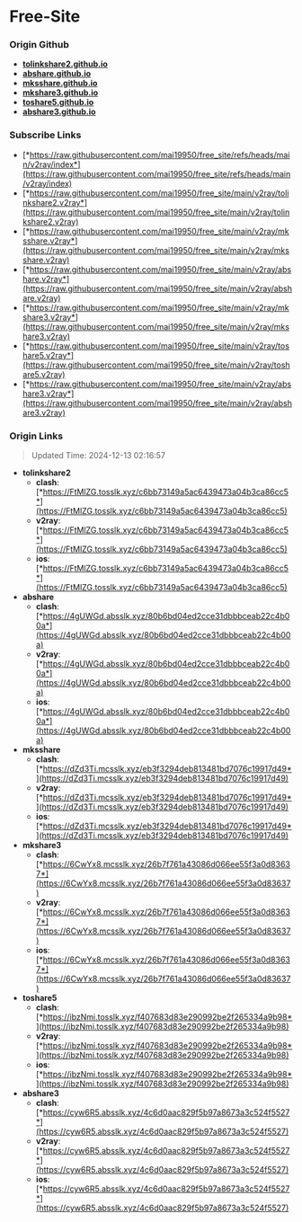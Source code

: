 # Free-Site

### Origin Github

- [**tolinkshare2.github.io**](https://github.com/tolinkshare2/tolinkshare2.github.io)
- [**abshare.github.io**](https://github.com/abshare/abshare.github.io)
- [**mksshare.github.io**](https://github.com/mksshare/mksshare.github.io)
- [**mkshare3.github.io**](https://github.com/mkshare3/mkshare3.github.io)
- [**toshare5.github.io**](https://github.com/toshare5/toshare5.github.io)
- [**abshare3.github.io**](https://github.com/abshare3/abshare3.github.io)

### Subscribe Links

- [*https://raw.githubusercontent.com/mai19950/free_site/refs/heads/main/v2ray/index*](https://raw.githubusercontent.com/mai19950/free_site/refs/heads/main/v2ray/index)
- [*https://raw.githubusercontent.com/mai19950/free_site/main/v2ray/tolinkshare2.v2ray*](https://raw.githubusercontent.com/mai19950/free_site/main/v2ray/tolinkshare2.v2ray)
- [*https://raw.githubusercontent.com/mai19950/free_site/main/v2ray/mksshare.v2ray*](https://raw.githubusercontent.com/mai19950/free_site/main/v2ray/mksshare.v2ray)
- [*https://raw.githubusercontent.com/mai19950/free_site/main/v2ray/abshare.v2ray*](https://raw.githubusercontent.com/mai19950/free_site/main/v2ray/abshare.v2ray)
- [*https://raw.githubusercontent.com/mai19950/free_site/main/v2ray/mkshare3.v2ray*](https://raw.githubusercontent.com/mai19950/free_site/main/v2ray/mkshare3.v2ray)
- [*https://raw.githubusercontent.com/mai19950/free_site/main/v2ray/toshare5.v2ray*](https://raw.githubusercontent.com/mai19950/free_site/main/v2ray/toshare5.v2ray)
- [*https://raw.githubusercontent.com/mai19950/free_site/main/v2ray/abshare3.v2ray*](https://raw.githubusercontent.com/mai19950/free_site/main/v2ray/abshare3.v2ray)

### Origin Links

> Updated Time: 2024-12-13 02:16:57

- **tolinkshare2**
  - **clash**: [*https://FtMlZG.tosslk.xyz/c6bb73149a5ac6439473a04b3ca86cc5*](https://FtMlZG.tosslk.xyz/c6bb73149a5ac6439473a04b3ca86cc5)
  - **v2ray**: [*https://FtMlZG.tosslk.xyz/c6bb73149a5ac6439473a04b3ca86cc5*](https://FtMlZG.tosslk.xyz/c6bb73149a5ac6439473a04b3ca86cc5)
  - **ios**: [*https://FtMlZG.tosslk.xyz/c6bb73149a5ac6439473a04b3ca86cc5*](https://FtMlZG.tosslk.xyz/c6bb73149a5ac6439473a04b3ca86cc5)
- **abshare**
  - **clash**: [*https://4gUWGd.absslk.xyz/80b6bd04ed2cce31dbbbceab22c4b00a*](https://4gUWGd.absslk.xyz/80b6bd04ed2cce31dbbbceab22c4b00a)
  - **v2ray**: [*https://4gUWGd.absslk.xyz/80b6bd04ed2cce31dbbbceab22c4b00a*](https://4gUWGd.absslk.xyz/80b6bd04ed2cce31dbbbceab22c4b00a)
  - **ios**: [*https://4gUWGd.absslk.xyz/80b6bd04ed2cce31dbbbceab22c4b00a*](https://4gUWGd.absslk.xyz/80b6bd04ed2cce31dbbbceab22c4b00a)
- **mksshare**
  - **clash**: [*https://dZd3Ti.mcsslk.xyz/eb3f3294deb813481bd7076c19917d49*](https://dZd3Ti.mcsslk.xyz/eb3f3294deb813481bd7076c19917d49)
  - **v2ray**: [*https://dZd3Ti.mcsslk.xyz/eb3f3294deb813481bd7076c19917d49*](https://dZd3Ti.mcsslk.xyz/eb3f3294deb813481bd7076c19917d49)
  - **ios**: [*https://dZd3Ti.mcsslk.xyz/eb3f3294deb813481bd7076c19917d49*](https://dZd3Ti.mcsslk.xyz/eb3f3294deb813481bd7076c19917d49)
- **mkshare3**
  - **clash**: [*https://6CwYx8.mcsslk.xyz/26b7f761a43086d066ee55f3a0d83637*](https://6CwYx8.mcsslk.xyz/26b7f761a43086d066ee55f3a0d83637)
  - **v2ray**: [*https://6CwYx8.mcsslk.xyz/26b7f761a43086d066ee55f3a0d83637*](https://6CwYx8.mcsslk.xyz/26b7f761a43086d066ee55f3a0d83637)
  - **ios**: [*https://6CwYx8.mcsslk.xyz/26b7f761a43086d066ee55f3a0d83637*](https://6CwYx8.mcsslk.xyz/26b7f761a43086d066ee55f3a0d83637)
- **toshare5**
  - **clash**: [*https://ibzNmi.tosslk.xyz/f407683d83e290992be2f265334a9b98*](https://ibzNmi.tosslk.xyz/f407683d83e290992be2f265334a9b98)
  - **v2ray**: [*https://ibzNmi.tosslk.xyz/f407683d83e290992be2f265334a9b98*](https://ibzNmi.tosslk.xyz/f407683d83e290992be2f265334a9b98)
  - **ios**: [*https://ibzNmi.tosslk.xyz/f407683d83e290992be2f265334a9b98*](https://ibzNmi.tosslk.xyz/f407683d83e290992be2f265334a9b98)
- **abshare3**
  - **clash**: [*https://cyw6R5.absslk.xyz/4c6d0aac829f5b97a8673a3c524f5527*](https://cyw6R5.absslk.xyz/4c6d0aac829f5b97a8673a3c524f5527)
  - **v2ray**: [*https://cyw6R5.absslk.xyz/4c6d0aac829f5b97a8673a3c524f5527*](https://cyw6R5.absslk.xyz/4c6d0aac829f5b97a8673a3c524f5527)
  - **ios**: [*https://cyw6R5.absslk.xyz/4c6d0aac829f5b97a8673a3c524f5527*](https://cyw6R5.absslk.xyz/4c6d0aac829f5b97a8673a3c524f5527)
